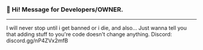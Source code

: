 ### 👋 Hi! Message for Developers/OWNER.
----------------------------------------------------
I will never stop until i get banned or i die, and also...
Just wanna tell you that adding stuff to you're code doesn't change anything.
Discord: discord.gg/nP4ZVx2mfB
